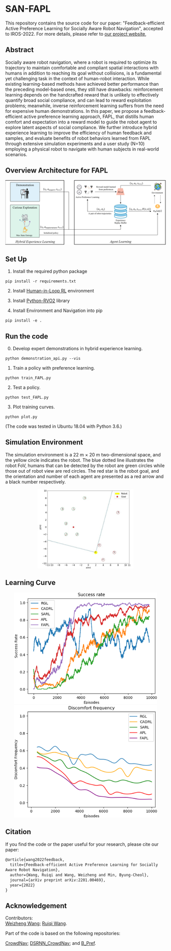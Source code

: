 # SAN-FAPL
This repository contains the source code for our paper: "Feedback-efficient Active Preference Learning for Socially Aware Robot Navigation", accepted to IROS-2022.
For more details, please refer to [our project website](https://sites.google.com/view/san-fapl),


## Abstract
Socially aware robot navigation, where a robot is required to optimize its trajectory to maintain comfortable and compliant spatial interactions with humans in addition to reaching its goal without collisions, is a fundamental yet challenging task in the context of human-robot interaction. While existing learning-based methods have achieved better performance than the preceding model-based ones, they still have drawbacks: reinforcement learning depends on the handcrafted reward that is unlikely to effectively quantify broad social compliance, and can lead to reward exploitation problems; meanwhile, inverse reinforcement learning suffers from the need for expensive human demonstrations. In this paper, we propose a feedback-efficient active preference learning approach, FAPL, that distills human comfort and expectation into a reward model to guide the robot agent to explore latent aspects of social compliance. We further introduce hybrid experience learning to improve the efficiency of human feedback and samples, and evaluate benefits of robot behaviors learned from FAPL through extensive simulation experiments and a user study (N=10) employing a physical robot to navigate with human subjects in real-world scenarios.


## Overview Architecture for FAPL
<div align=center>
<img src="/figures/architecture.png" width="800" />
</div>  



## Set Up
1. Install the required python package
```
pip install -r requirements.txt
```

2. Install [Human-in-Loop RL](https://github.com/rll-research/BPref) environment

3. Install [Python-RVO2](https://github.com/sybrenstuvel/Python-RVO2) library

4. Install Environment and Navigation into pip
```
pip install -e .
```


## Run the code
0. Develop expert demonstrations in hybrid experience learning.
```
python demonstration_api.py --vis
```

1. Train a policy with preference learning. 
```
python train_FAPL.py 
```

2. Test a policy.
```
python test_FAPL.py
```

3. Plot training curves.
```
python plot.py
```

(The code was tested in Ubuntu 18.04 with Python 3.6.)

## Simulation Environment

The simulation environment is a 22 m × 20 m two-dimensional space, and the yellow circle indicates the robot. The blue dotted line illustrates the robot FoV, humans that can be detected by the robot are green circles while those out of robot view are red circles. The red star is the robot goal, and the orientation and number of each agent are presented as a red arrow and a black number respectively.

<div align=center>
<img src="/figures/environment.jpg" width="300" />
</div>  

## Learning Curve

<div align=center>
<img src="/figures/curve_sr.png" width="450" /> <img src="/figures/curve_df.png" width="450" />
</div>  

## Citation
If you find the code or the paper useful for your research, please cite our paper:
```
@article{wang2022feedback,
  title={Feedback-efficient Active Preference Learning for Socially Aware Robot Navigation},
  author={Wang, Ruiqi and Wang, Weizheng and Min, Byung-Cheol},
  journal={arXiv preprint arXiv:2201.00469},
  year={2022}
}
```

## Acknowledgement

Contributors:  
[Weizheng Wang](https://github.com/WzWang-Robot/FAPL); [Ruiqi Wang](https://github.com/R7-Robot?tab=repositories).

Part of the code is based on the following repositories:  

[CrowdNav](https://github.com/vita-epfl/CrowdNav); [DSRNN_CrowdNav](https://github.com/Shuijing725/CrowdNav_DSRNN); and [B_Pref](https://github.com/rll-research/B_Pref).





